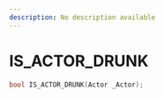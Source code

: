 ```yaml
---
description: No description available 
---
```


# IS_ACTOR_DRUNK

```cpp
bool IS_ACTOR_DRUNK(Actor _Actor);
```